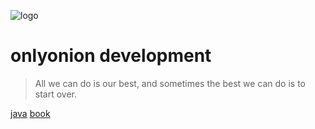 ![logo](00-base/assets/onion.ico)

# onlyonion development

> All we can do is our best, and sometimes the best we can do is to start over.

<!-- > 心若在，梦就在，不过是从头再来 -->

[java](10-java/) 
[book](99-book/notes/)

<!-- 
[framework](20-framework/) 
[architecture](40-architecture/)
 -->